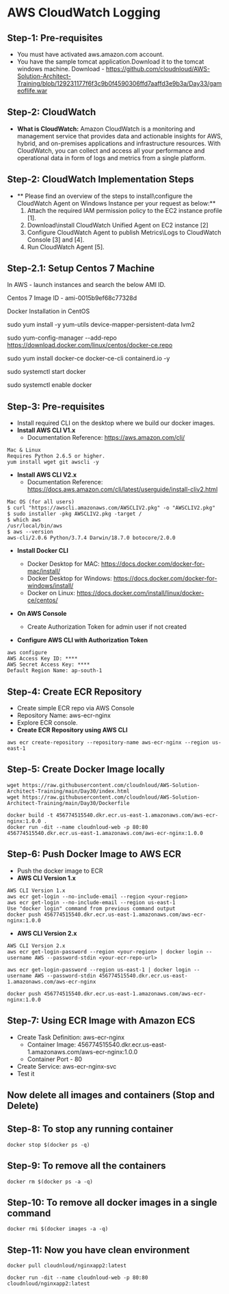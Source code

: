 # AWS CloudWatch Logging

## Step-1: Pre-requisites
- You must have activated aws.amazon.com account.
- You have the sample tomcat application.Download it to the tomcat windows machine.
  Download -  https://github.com/cloudnloud/AWS-Solution-Architect-Training/blob/129231177f6f3c9b0f4590306ffd7aaffd3e9b3a/Day33/gameoflife.war

 
## Step-2: CloudWatch
 - **What is CloudWatch:** Amazon CloudWatch is a monitoring and management service that provides data and actionable insights for AWS, hybrid, and on-premises applications and infrastructure resources. With CloudWatch, you can collect and access all your performance and operational data in form of logs and metrics from a single platform. 

## Step-2: CloudWatch Implementation Steps
 - ** Please find an overview of the steps to install\configure the CloudWatch Agent on Windows Instance per your request as below:**
     1.	Attach the required IAM permission policy to the EC2 instance profile [1].
     2.	Download\install CloudWatch Unified Agent on EC2 instance [2]
     3.	Configure CloudWatch Agent to publish Metrics\Logs to CloudWatch Console [3] and [4].
     4.	Run CloudWatch Agent [5].
 
 
## Step-2.1: Setup Centos 7 Machine

In AWS - launch instances and search the below AMI ID.

Centos 7 Image ID - ami-0015b9ef68c77328d

Docker Installation in CentOS

sudo yum install -y yum-utils device-mapper-persistent-data lvm2

sudo yum-config-manager --add-repo https://download.docker.com/linux/centos/docker-ce.repo


sudo yum install docker-ce docker-ce-cli containerd.io -y

sudo systemctl start docker

sudo systemctl enable docker



## Step-3: Pre-requisites
- Install required CLI on the desktop where we build our docker images.
- **Install AWS CLI V1.x**
   - Documentation Reference: https://aws.amazon.com/cli/
```
Mac & Linux
Requires Python 2.6.5 or higher.
yum install wget git awscli -y
```   
- **Install AWS CLI V2.x**
   - Documentation Reference: https://docs.aws.amazon.com/cli/latest/userguide/install-cliv2.html
```
Mac OS (for all users)
$ curl "https://awscli.amazonaws.com/AWSCLIV2.pkg" -o "AWSCLIV2.pkg"
$ sudo installer -pkg AWSCLIV2.pkg -target /
$ which aws
/usr/local/bin/aws 
$ aws --version
aws-cli/2.0.6 Python/3.7.4 Darwin/18.7.0 botocore/2.0.0
```   

- **Install Docker CLI** 
   - Docker Desktop for MAC: https://docs.docker.com/docker-for-mac/install/
   - Docker Desktop for Windows: https://docs.docker.com/docker-for-windows/install/
   - Docker on Linux: https://docs.docker.com/install/linux/docker-ce/centos/

- **On AWS Console**
   - Create Authorization Token for admin user if not created
- **Configure AWS CLI with Authorization Token**
```
aws configure
AWS Access Key ID: ****
AWS Secret Access Key: ****
Default Region Name: ap-south-1
```   

## Step-4: Create ECR Repository
- Create simple ECR repo via AWS Console 
- Repository Name: aws-ecr-nginx
- Explore ECR console. 
- **Create ECR Repository using AWS CLI**
```
aws ecr create-repository --repository-name aws-ecr-nginx --region us-east-1

```

## Step-5: Create Docker Image locally
```
wget https://raw.githubusercontent.com/cloudnloud/AWS-Solution-Architect-Training/main/Day30/index.html
wget https://raw.githubusercontent.com/cloudnloud/AWS-Solution-Architect-Training/main/Day30/Dockerfile
```

```
docker build -t 456774515540.dkr.ecr.us-east-1.amazonaws.com/aws-ecr-nginx:1.0.0 . 
docker run -dit --name cloudnloud-web -p 80:80 456774515540.dkr.ecr.us-east-1.amazonaws.com/aws-ecr-nginx:1.0.0
```


## Step-6: Push Docker Image to AWS ECR
- Push the docker image to ECR
- **AWS CLI Version 1.x**
```
AWS CLI Version 1.x
aws ecr get-login --no-include-email --region <your-region>
aws ecr get-login --no-include-email --region us-east-1
Use "docker login" command from previous command output
docker push 456774515540.dkr.ecr.us-east-1.amazonaws.com/aws-ecr-nginx:1.0.0
```
- **AWS CLI Version 2.x**
```
AWS CLI Version 2.x
aws ecr get-login-password --region <your-region> | docker login --username AWS --password-stdin <your-ecr-repo-url>

aws ecr get-login-password --region us-east-1 | docker login --username AWS --password-stdin 456774515540.dkr.ecr.us-east-1.amazonaws.com/aws-ecr-nginx

docker push 456774515540.dkr.ecr.us-east-1.amazonaws.com/aws-ecr-nginx:1.0.0
```


## Step-7: Using ECR Image with Amazon ECS
- Create Task Definition: aws-ecr-nginx
   - Container Image: 456774515540.dkr.ecr.us-east-1.amazonaws.com/aws-ecr-nginx:1.0.0
   - Container Port - 80
- Create Service: aws-ecr-nginx-svc
- Test it


## Now delete all images and containers (Stop and Delete)


## Step-8: To stop any running container
```
docker stop $(docker ps -q)  
```

## Step-9: To remove all the containers

```
docker rm $(docker ps -a -q)
```

## Step-10: To remove all docker images in a single command
```
docker rmi $(docker images -a -q)
```

## Step-11: Now you have clean environment

```
docker pull cloudnloud/nginxapp2:latest

docker run -dit --name cloudnloud-web -p 80:80 cloudnloud/nginxapp2:latest
```
